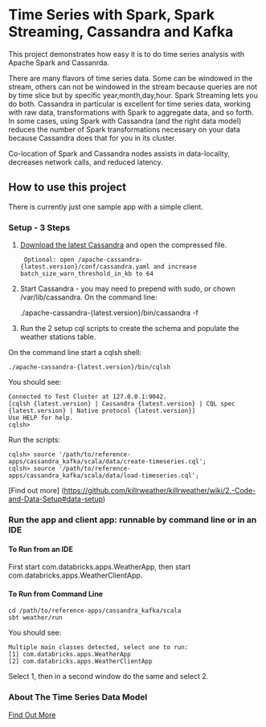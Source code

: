 # Time Series with Spark, Spark Streaming, Cassandra and Kafka

This project demonstrates how easy it is to do time series analysis with Apache Spark and Cassanrda.

There are many flavors of time series data. Some can be windowed in the stream, others can not be windowed in the stream
because queries are not by time slice but by specific year,month,day,hour. Spark Streaming lets you do both.
Cassandra in particular is excellent for time series data, working with raw data, transformations with Spark to aggregate data,
and so forth. In some cases, using Spark with Cassandra (and the right data model) reduces the number of Spark
transformations necessary on your data because Cassandra does that for you in its cluster.

Co-location of Spark and Cassandra nodes assists in data-locality, decreases network calls, and reduced latency.

## How to use this project

There is currently just one sample app with a simple client.

### Setup - 3 Steps
1. [Download the latest Cassandra](http://cassandra.apache.org/download/) and open the compressed file.

        Optional: open /apache-cassandra-{latest.version}/conf/cassandra.yaml and increase batch_size_warn_threshold_in_kb to 64

2. Start Cassandra - you may need to prepend with sudo, or chown /var/lib/cassandra. On the command line:


    ./apache-cassandra-{latest.version}/bin/cassandra -f

3. Run the 2 setup cql scripts to create the schema and populate the weather stations table.

On the command line start a cqlsh shell:


    ./apache-cassandra-{latest.version}/bin/cqlsh

You should see:

    Connected to Test Cluster at 127.0.0.1:9042.
    [cqlsh {latest.version} | Cassandra {latest.version} | CQL spec {latest.version} | Native protocol {latest.version}]
    Use HELP for help.
    cqlsh>

Run the scripts:

    cqlsh> source '/path/to/reference-apps/cassandra_kafka/scala/data/create-timeseries.cql';
    cqlsh> source '/path/to/reference-apps/cassandra_kafka/scala/data/load-timeseries.cql';

[Find out more] (https://github.com/killrweather/killrweather/wiki/2.-Code-and-Data-Setup#data-setup)

### Run the app and client app: runnable by command line or in an IDE
#### To Run from an IDE
First start com.databricks.apps.WeatherApp, then start com.databricks.apps.WeatherClientApp.

#### To Run from Command Line

    cd /path/to/reference-apps/cassandra_kafka/scala
    sbt weather/run

You should see:

    Multiple main classes detected, select one to run:
    [1] com.databricks.apps.WeatherApp
    [2] com.databricks.apps.WeatherClientApp

Select 1, then in a second window do the same and select 2.

### About The Time Series Data Model
[Find Out More](https://github.com/killrweather/killrweather/wiki/4.-Time-Series-Data-Model)